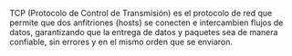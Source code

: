 TCP (Protocolo de Control de Transmisión) es el protocolo de red que permite que dos anfitriones (hosts) se conecten e intercambien flujos de datos, garantizando que la entrega de datos y paquetes sea de manera confiable, sin errores y en el mismo orden que se enviaron.
